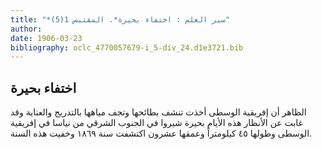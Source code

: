 ```yaml
---
title: "*سير العلم : اختفاء بحيرة*. المقتبس 1(5)"
author: 
date: 1906-03-23
bibliography: oclc_4770057679-i_5-div_24.d1e3721.bib
---
```




##  اختفاء بحيرة 


 الظاهر أن إفريقية الوسطى أخذت تنشف بطائحها وتجف مياهها بالتدريج والعناية وقد غابت عن الأنظار هذه الأيام بحيرة شيروا في الجنوب الشرقي من نياسا في إفريقية الوسطى وطولها  ٤٥  كيلومتراً وعمقها  عشرون  اكتشفت سنة  ١٨٦٩  وخفيت هذه السنة. 

